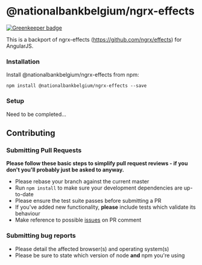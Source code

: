 # @nationalbankbelgium/ngrx-effects

[![Greenkeeper badge](https://badges.greenkeeper.io/NationalBankBelgium/ngrx-effects-ng1.svg)](https://greenkeeper.io/)

This is a backport of ngrx-effects (https://github.com/ngrx/effects) for AngularJS.

### Installation
Install @nationalbankbelgium/ngrx-effects from npm:

```
npm install @nationalbankbelgium/ngrx-effects --save
```

### Setup
Need to be completed...

## Contributing
### Submitting Pull Requests

**Please follow these basic steps to simplify pull request reviews - if you don't you'll probably just be asked to anyway.**

* Please rebase your branch against the current master
* Run ```npm install``` to make sure your development dependencies are up-to-date
* Please ensure the test suite passes before submitting a PR
* If you've added new functionality, **please** include tests which validate its behaviour
* Make reference to possible [issues](https://github.com/NationalBankBelgium/ngrx-effects-ng1/issues) on PR comment

### Submitting bug reports

* Please detail the affected browser(s) and operating system(s)
* Please be sure to state which version of node **and** npm you're using
